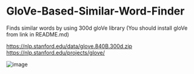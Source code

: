 # GloVe-Based-Similar-Word-Finder
Finds similar words by using 300d gloVe library (You should install gloVe from link in README.md)

https://nlp.stanford.edu/data/glove.840B.300d.zip
https://nlp.stanford.edu/projects/glove/

![image](https://github.com/Duiccni/GloVe-Based-Similar-Word-Finder/assets/143947543/5f81a142-1ba0-4355-a7cc-15409924b7d7)
